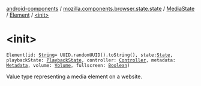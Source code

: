 [android-components](../../../index.md) / [mozilla.components.browser.state.state](../../index.md) / [MediaState](../index.md) / [Element](index.md) / [&lt;init&gt;](./-init-.md)

# &lt;init&gt;

`Element(id: `[`String`](https://kotlinlang.org/api/latest/jvm/stdlib/kotlin/-string/index.html)` = UUID.randomUUID().toString(), state: `[`State`](../../../mozilla.components.concept.engine.media/-media/-state/index.md)`, playbackState: `[`PlaybackState`](../../../mozilla.components.concept.engine.media/-media/-playback-state/index.md)`, controller: `[`Controller`](../../../mozilla.components.concept.engine.media/-media/-controller/index.md)`, metadata: `[`Metadata`](../../../mozilla.components.concept.engine.media/-media/-metadata/index.md)`, volume: `[`Volume`](../../../mozilla.components.concept.engine.media/-media/-volume/index.md)`, fullscreen: `[`Boolean`](https://kotlinlang.org/api/latest/jvm/stdlib/kotlin/-boolean/index.html)`)`

Value type representing a media element on a website.

